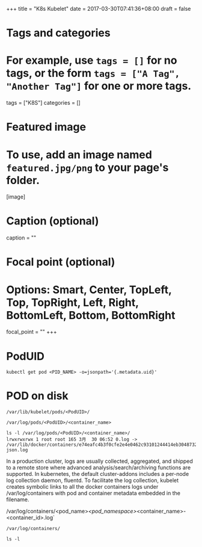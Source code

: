+++
title = "K8s Kubelet"
date = 2017-03-30T07:41:36+08:00
draft = false

# Tags and categories
# For example, use `tags = []` for no tags, or the form `tags = ["A Tag", "Another Tag"]` for one or more tags.
tags = ["K8S"]
categories = []

# Featured image
# To use, add an image named `featured.jpg/png` to your page's folder. 
[image]
  # Caption (optional)
  caption = ""

  # Focal point (optional)
  # Options: Smart, Center, TopLeft, Top, TopRight, Left, Right, BottomLeft, Bottom, BottomRight
  focal_point = ""
+++


# PodUID

```
kubectl get pod <PID_NAME> -o=jsonpath='{.metadata.uid}'
```

# POD on disk 


`/var/lib/kubelet/pods/<PodUID>/`

`/var/log/pods/<PodUID>/<container_name>`

```
ls -l /var/log/pods/<PodUID>/<container_name>/
lrwxrwxrwx 1 root root 165 3月  30 06:52 0.log -> /var/lib/docker/containers/e74eafc4b3f0cfe2e4e0462c93101244414eb3048732f409c29cc54527b4a021/e74eafc4b3f0cfe2e4e0462c93101244414eb3048732f409c29cc54527b4a021-json.log
```


In a production cluster, logs are usually collected, aggregated, and shipped to a remote store where advanced analysis/search/archiving functions are supported. In kubernetes, the default cluster-addons includes a per-node log collection daemon, fluentd. To facilitate the log collection, kubelet creates symbolic links to all the docker containers logs under /var/log/containers with pod and container metadata embedded in the filename.

/var/log/containers/<pod_name>_<pod_namespace>_<container_name>-<container_id>.log`


`/var/log/containers/`

```
ls -l 
```